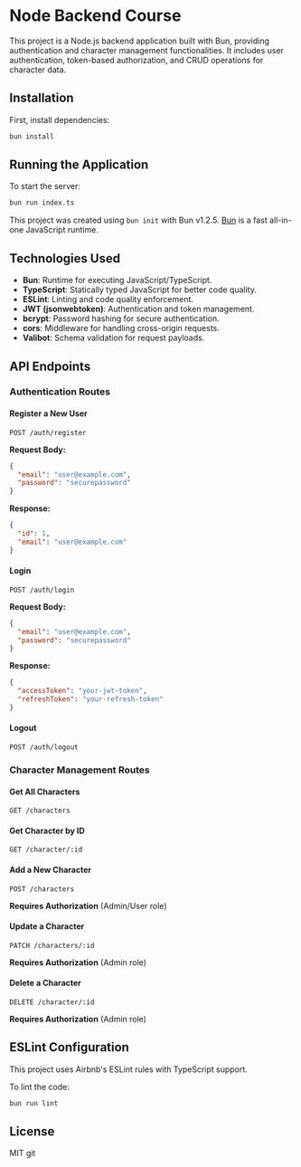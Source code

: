 # Node Backend Course

This project is a Node.js backend application built with Bun, providing authentication and character management functionalities. It includes user authentication, token-based authorization, and CRUD operations for character data.

## Installation

First, install dependencies:

```bash
bun install
```

## Running the Application

To start the server:

```bash
bun run index.ts
```

This project was created using `bun init` with Bun v1.2.5. [Bun](https://bun.sh) is a fast all-in-one JavaScript runtime.

## Technologies Used

- **Bun**: Runtime for executing JavaScript/TypeScript.
- **TypeScript**: Statically typed JavaScript for better code quality.
- **ESLint**: Linting and code quality enforcement.
- **JWT (jsonwebtoken)**: Authentication and token management.
- **bcrypt**: Password hashing for secure authentication.
- **cors**: Middleware for handling cross-origin requests.
- **Valibot**: Schema validation for request payloads.

## API Endpoints

### Authentication Routes

#### Register a New User

```
POST /auth/register
```

**Request Body:**

```json
{
  "email": "user@example.com",
  "password": "securepassword"
}
```

**Response:**

```json
{
  "id": 1,
  "email": "user@example.com"
}
```

#### Login

```
POST /auth/login
```

**Request Body:**

```json
{
  "email": "user@example.com",
  "password": "securepassword"
}
```

**Response:**

```json
{
  "accessToken": "your-jwt-token",
  "refreshToken": "your-refresh-token"
}
```

#### Logout

```
POST /auth/logout
```

### Character Management Routes

#### Get All Characters

```
GET /characters
```

#### Get Character by ID

```
GET /character/:id
```

#### Add a New Character

```
POST /characters
```

**Requires Authorization** (Admin/User role)

#### Update a Character

```
PATCH /characters/:id
```

**Requires Authorization** (Admin role)

#### Delete a Character

```
DELETE /character/:id
```

**Requires Authorization** (Admin role)

## ESLint Configuration

This project uses Airbnb's ESLint rules with TypeScript support.

To lint the code:

```bash
bun run lint
```

## License

MIT
git